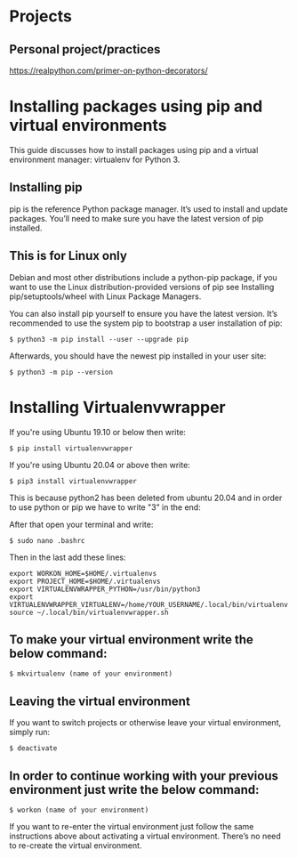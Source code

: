 # Projects

## Personal project/practices

https://realpython.com/primer-on-python-decorators/

# Installing packages using pip and virtual environments

This guide discusses how to install packages using pip and a virtual environment manager: virtualenv for Python 3. 

## Installing pip
pip is the reference Python package manager. It’s used to install and update packages. You’ll need to make sure you have the latest version of pip installed.


## This is for Linux only 
Debian and most other distributions include a python-pip package, if you want to use the Linux distribution-provided versions of pip see Installing pip/setuptools/wheel with Linux Package Managers.

You can also install pip yourself to ensure you have the latest version. It’s recommended to use the system pip to bootstrap a user installation of pip:
```
$ python3 -m pip install --user --upgrade pip
```
Afterwards, you should have the newest pip installed in your user site:
```
$ python3 -m pip --version
```

# Installing Virtualenvwrapper

If you're using Ubuntu 19.10 or below then write:
```
$ pip install virtualenvwrapper

```

If you're using Ubuntu 20.04 or above then write:
```
$ pip3 install virtualenvwrapper

```
This is because python2 has been deleted from ubuntu 20.04 and in order to use python or pip we have to write "3" in the end:

After that open your terminal and write:

```
$ sudo nano .bashrc
```

Then in the last add these lines:

```
export WORKON_HOME=$HOME/.virtualenvs
export PROJECT_HOME=$HOME/.virtualenvs
export VIRTUALENVWRAPPER_PYTHON=/usr/bin/python3
export VIRTUALENVWRAPPER_VIRTUALENV=/home/YOUR_USERNAME/.local/bin/virtualenv
source ~/.local/bin/virtualenvwrapper.sh
```
## To make your virtual environment write the below command:

```
$ mkvirtualenv (name of your environment)
```

## Leaving the virtual environment

If you want to switch projects or otherwise leave your virtual environment, simply run:

```
$ deactivate
```

## In order to continue working with your previous environment just write the below command:

```
$ workon (name of your environment)
```

If you want to re-enter the virtual environment just follow the same instructions above about activating a virtual environment. There’s no need to re-create the virtual environment.
